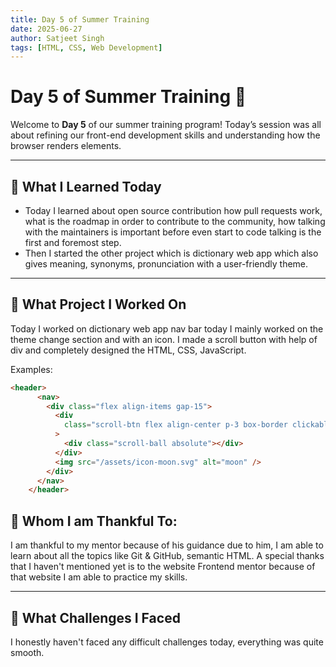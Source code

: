 ```yaml
---
title: Day 5 of Summer Training
date: 2025-06-27
author: Satjeet Singh
tags: [HTML, CSS, Web Development]
---
```


# Day 5 of Summer Training 🚀

Welcome to **Day 5** of our summer training program! Today’s session was all about refining our front-end development skills and understanding how the browser renders elements.

---

## 🔖 What I Learned Today

- Today I learned about open source contribution how pull requests work, what is the roadmap in order to contribute to the community, how talking with the maintainers is important before even start to code talking is the first and foremost step.
- Then I started the other project which is dictionary web app which also gives meaning, synonyms, pronunciation with a user-friendly theme.

---

## 📁 What Project I Worked On

Today I worked on dictionary web app nav bar today I mainly worked on the theme change section and with an icon. I made a scroll button with help of div and completely designed the HTML, CSS, JavaScript.

Examples:
```html
<header>
      <nav>
        <div class="flex align-items gap-15">
          <div
            class="scroll-btn flex align-center p-3 box-border clickable relative"
          >
            <div class="scroll-ball absolute"></div>
          </div>
          <img src="/assets/icon-moon.svg" alt="moon" />
        </div>
      </nav>
    </header>
```

## 🙏 Whom I am Thankful To:

I am thankful to my mentor because of his guidance due to him, I am able to learn about all the topics like Git & GitHub, semantic HTML. A special thanks that I haven't mentioned yet is to the website Frontend mentor because of that website I am able to practice my skills.

---

## 🚀 What Challenges I Faced

I honestly haven't faced any difficult challenges today, everything was quite smooth. 

